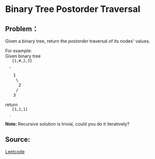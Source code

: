 # Binary Tree Postorder Traversal

## Problem：

<div class="question-content">
 <p>
 </p>
 <p>
  Given a binary tree, return the
  <i>
   postorder
  </i>
  traversal of its nodes' values.
 </p>
 <p>
  For example:
  <br/>
  Given binary tree
  <code>
   {1,#,2,3}
  </code>
  ,
  <br/>
 </p>
 <pre>
   1
    \
     2
    /
   3
</pre>
 <p>
  return
  <code>
   [3,2,1]
  </code>
  .
 </p>
 <p>
  <b>
   Note:
  </b>
  Recursive solution is trivial, could you do it iteratively?
 </p>
</div>


## Source:
[Leetcode](https://leetcode.com/problems/binary-tree-postorder-traversal/)
